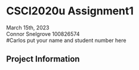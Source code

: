 # CSCI2020u Assignment1
March 15th, 2023\
Connor Snelgrove 100826574\
#Carlos put your name and student number here
## Project Information

